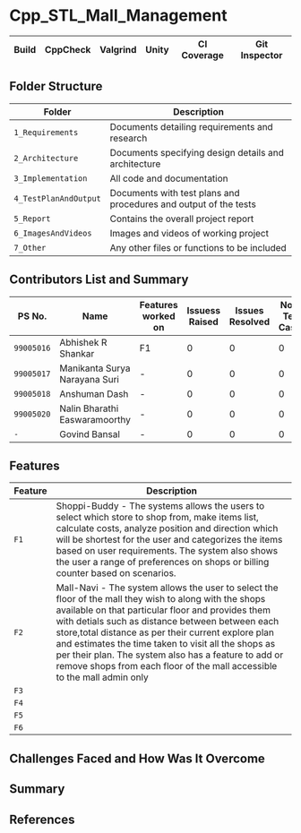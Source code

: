 # Cpp_STL_Mall_Management

Build | CppCheck | Valgrind | Unity  | CI Coverage  |  Git Inspector |
------|----------|----------|--------|--------------|----------------|


## Folder Structure
Folder               | Description
---------------------| -----------------------------------------
`1_Requirements`     | Documents detailing requirements and research
`2_Architecture`     | Documents specifying design details and architecture
`3_Implementation`   | All code and documentation
`4_TestPlanAndOutput`| Documents with test plans and procedures and output of the tests
`5_Report`           | Contains the overall project report
`6_ImagesAndVideos`  | Images and videos of working project
`7_Other`            | Any other files or functions to be included


## Contributors List and Summary

PS No.    |  Name               |    Features worked on            | Issuess Raised |Issues Resolved |No of Test Cases|Test Cases Passed
----------|---------------------|----------------------------------|----------------|----------------|----------------|-----------------
`99005016`| Abhishek R Shankar  | F1 | 0 | 0 | 0 | 0 |      
`99005017`| Manikanta Surya Narayana Suri  | - | 0 | 0 | 0 | 0 |
`99005018`| Anshuman Dash  | - | 0 | 0 | 0 | 0 |
`99005020`| Nalin Bharathi Easwaramoorthy  | - | 0 | 0 | 0 | 0 |
`-`| Govind Bansal  | - | 0 | 0 | 0 | 0 |         


## Features
|Feature | Description |
|--------| ----------------------------------------- |
|`F1`    | Shoppi-Buddy - The systems allows the users to select which store to shop from, make items list, calculate costs, analyze position and direction which will be shortest for the user and categorizes the items based on user requirements. The system also shows the user a range of preferences on shops or billing counter based on scenarios. |
|`F2`    | Mall-Navi - The system allows the user to select the floor of the mall they wish to along with the shops available on that particular floor and provides them with detials such as distance between between each store,total distance as per their current explore plan and estimates the time taken to visit all the shops as per their plan. The system also has a feature to add or remove shops from each floor of the mall accessible to the mall admin only   |
|`F3`    |  |
|`F4`    |  |
|`F5`    |  |
|`F6`    |  |


## Challenges Faced and How Was It Overcome


## Summary


## References
